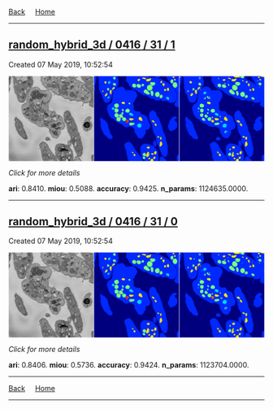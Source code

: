 
[Back](..)&nbsp;&nbsp;&nbsp;&nbsp;&nbsp;[Home](https://leapmanlab.github.io/snapshots)

---

<div class="summary"><a href="1"><h2>random_hybrid_3d / 0416 / 31 / 1</h2></a><p>Created 07 May 2019, 10:52:54
</p><a href="1"><img src="1/media/summary.png" align="center"></a><p>
<i>Click for more details</i>
</p></div>

**ari**: 0.8410. **miou**: 0.5088. **accuracy**: 0.9425. **n_params**: 1124635.0000. 

---

<div class="summary"><a href="0"><h2>random_hybrid_3d / 0416 / 31 / 0</h2></a><p>Created 07 May 2019, 10:52:54
</p><a href="0"><img src="0/media/summary.png" align="center"></a><p>
<i>Click for more details</i>
</p></div>

**ari**: 0.8406. **miou**: 0.5736. **accuracy**: 0.9424. **n_params**: 1123704.0000. 

---

[Back](..)&nbsp;&nbsp;&nbsp;&nbsp;&nbsp;[Home](https://leapmanlab.github.io/snapshots)

---
